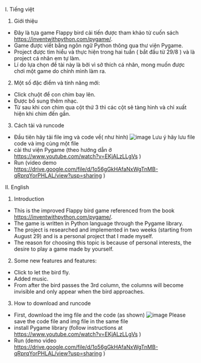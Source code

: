 I. Tiếng việt
1. Giới thiệu
  + Đây là tựa game Flappy bird cải tiến được tham khảo từ cuốn sách https://inventwithpython.com/pygame/. 
  + Game được viết bằng ngôn ngữ Python thông qua thư viện Pygame.
  + Project được tìm hiểu và thực hiện trong hai tuần ( bắt đầu từ 29/8 ) và là project cá nhân em tự làm.
  + Lí do lựa chọn đề tài này là bởi vì sở thích cá nhân, mong muốn được chơi một game do chính mình làm ra.

2. Một số đặc điểm và tính năng mới:
  + Click chuột để con chim bay lên.
  + Được bổ sung thêm nhạc.
  + Từ sau khi con chim qua cột thứ 3 thì các cột sẽ tàng hình và chỉ xuất hiện khi chim đến gần.
  
3. Cách tải và runcode
  + Đầu tiên hãy tải file img và code về( như hình)
  ![image](https://user-images.githubusercontent.com/111016584/184664733-ad163fbe-3c22-4462-a4e2-91455be0d752.png)
  Lưu ý hãy lưu file code và img cùng một file
  + cài thư viện Pygame (theo hướng dẫn ở https://www.youtube.com/watch?v=EKjALzLLgVs )
  + Run (video demo https://drive.google.com/file/d/1o56gGkHAfaNxWgTnMB-qRprqYorPHLAL/view?usp=sharing )

II. English
 1. Introduction
  + This is the improved Flappy bird game referenced from the book https://inventwithpython.com/pygame/.
  + The game is written in Python language through the Pygame library.
  + The project is researched and implemented in two weeks (starting from August 29) and is a personal project that I made myself.
  + The reason for choosing this topic is because of personal interests, the desire to play a game made by yourself.

2. Some new features and features:
  + Click to let the bird fly.
  + Added music.
  + From after the bird passes the 3rd column, the columns will become invisible and only appear when the bird approaches.
  
3. How to download and runcode
  + First, download the img file and the code (as shown)
  ![image](https://user-images.githubusercontent.com/111016584/184664733-ad163fbe-3c22-4462-a4e2-91455be0d752.png)
  Please save the code file and img file in the same file
  + install Pygame library (follow instructions at https://www.youtube.com/watch?v=EKjALzLLgVs )
  + Run (demo video https://drive.google.com/file/d/1o56gGkHAfaNxWgTnMB-qRprqYorPHLAL/view?usp=sharing )


  
